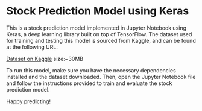 # Stock Prediction Model using Keras

This is a stock prediction model implemented in Jupyter Notebook using Keras, a deep learning library built on top of TensorFlow. The dataset used for training and testing this model is sourced from Kaggle, and can be found at the following URL:

[Dataset on Kaggle](https://www.kaggle.com/datasets/rohitjain454/all-stocks-5yr) size:~30MB

To run this model, make sure you have the necessary dependencies installed and the dataset downloaded. Then, open the Jupyter Notebook file and follow the instructions provided to train and evaluate the stock prediction model.

Happy predicting!
